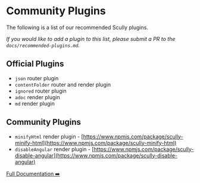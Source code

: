 # Community Plugins

The following is a list of our recommended Scully plugins.

_If you would like to add a plugin to this list, please submit a PR to the `docs/recommended-plugins.md`._

## Official Plugins

- `json` router plugin
- `contentFolder` router and render plugin
- `ignored` router plugin
- `adoc` render plugin
- `md` render plugin

## Community Plugins

- `minifyHtml` render plugin - [https://www.npmjs.com/package/scully-minify-html](https://www.npmjs.com/package/scully-minify-html)
- `disableAngular` render plugin - [https://www.npmjs.com/package/scully-disable-angular](https://www.npmjs.com/package/scully-disable-angular)

[Full Documentation ➡️](scully.md)
